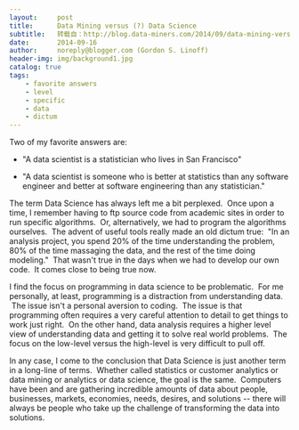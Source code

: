 ```yaml
---
layout:     post
title:      Data Mining versus (?) Data Science
subtitle:   转载自：http://blog.data-miners.com/2014/09/data-mining-versus-data-science.html
date:       2014-09-16
author:     noreply@blogger.com (Gordon S. Linoff)
header-img: img/background1.jpg
catalog: true
tags:
    - favorite answers
    - level
    - specific
    - data
    - dictum
---
```



Two of my favorite answers are:

- "A data scientist is a statistician who lives in San Francisco"

- "A data scientist is someone who is better at statistics than any software engineer and better at software engineering than any statistician."









The term Data Science has always left me a bit perplexed.  Once upon a time, I remember having to ftp source code from academic sites in order to run specific algorithms.  Or, alternatively, we had to program the algorithms ourselves.  The advent of useful tools really made an old dictum true:  "In an analysis project, you spend 20% of the time understanding the problem, 80% of the time massaging the data, and the rest of the time doing modeling."  That wasn't true in the days when we had to develop our own code.  It comes close to being true now.





I find the focus on programming in data science to be problematic.  For me personally, at least, programming is a distraction from understanding data.  The issue isn't a personal aversion to coding.  The issue is that programming often requires a very careful attention to detail to get things to work just right.  On the other hand, data analysis requires a higher level view of understanding data and getting it to solve real world problems.  The focus on the low-level versus the high-level is very difficult to pull off.





In any case, I come to the conclusion that Data Science is just another term in a long-line of terms.  Whether called statistics or customer analytics or data mining or analytics or data science, the goal is the same.  Computers have been and are gathering incredible amounts of data about people, businesses, markets, economies, needs, desires, and solutions -- there will always be people who take up the challenge of transforming the data into solutions.
